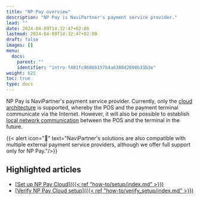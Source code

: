 ```yaml
---
title: "NP Pay overview"
description: "NP Pay is NaviPartner's payment service provider."
lead: ""
date: 2024-04-09T14:32:47+02:00
lastmod: 2024-04-09T14:32:47+02:00
draft: false
images: []
menu:
  docs:
    parent: ""
    identifier: "intro-f481fc9686b157b4a6308d2690b31b3e"
weight: 625
toc: true
type: docs
---
```


NP Pay is NaviPartner's payment service provider. Currently, only the [<ins>cloud architecture<ins>](https://docs.adyen.com/point-of-sale/design-your-integration/choose-your-architecture/cloud/) is supported, whereby the POS and the payment terminal communicate via the Internet. However, it will also be possible to establish [<ins>local network communication<ins>](https://docs.adyen.com/point-of-sale/design-your-integration/choose-your-architecture/local/) between the POS and the terminal in the future. 

  {{< alert icon="📝" text="NaviPartner's solutions are also compatible with multiple external payment service providers, although we offer full support only for NP Pay."/>}}

## Highlighted articles

- [<ins>Set up NP Pay Cloud<ins>]({{< ref "how-to/setup/index.md" >}})
- [<ins>Verify NP Pay Cloud setup<ins>]({{< ref "how-to/verify_setup/index.md" >}})